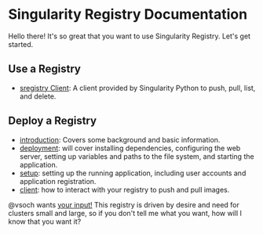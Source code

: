 # Singularity Registry Documentation

Hello there! It's so great that you want to use Singularity Registry. Let's get started. 

## Use a Registry

 - [sregistry Client](client.md): A client provided by Singularity Python to push, pull, list, and delete.

## Deploy a Registry

 - [introduction](introduction.md): Covers some background and basic information.
 - [deployment](deployment.md): will cover installing dependencies, configuring the web server, setting up variables and paths to the file system, and starting the application.
 - [setup](setup.md): setting up the running application, including user accounts and application registration.
 - [client](client.md): how to interact with your registry to push and pull images.

@vsoch wants [your input!](https://www.github.com/singularityhub/sregistry/issues) This registry is driven by desire and need for clusters small and large, so if you don't tell me what you want, how will I know that you want it?

